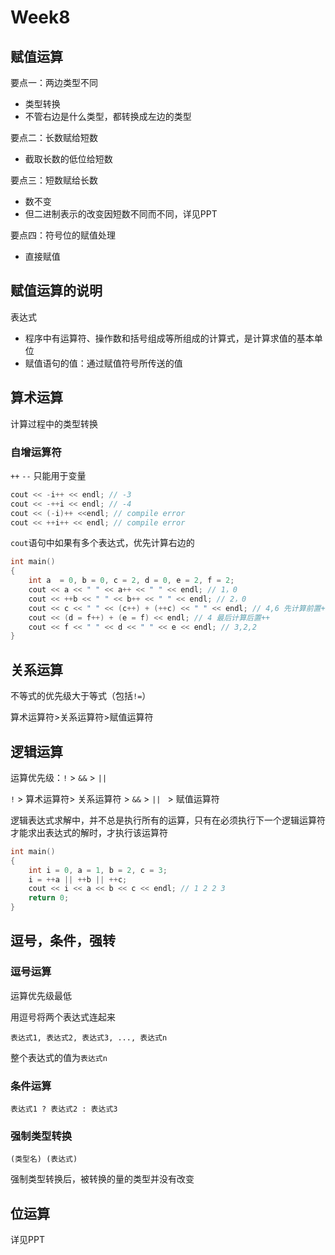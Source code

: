 # Week8

## 赋值运算

要点一：两边类型不同

- 类型转换
- 不管右边是什么类型，都转换成左边的类型

要点二：长数赋给短数

- 截取长数的低位给短数

要点三：短数赋给长数

- 数不变
- 但二进制表示的改变因短数不同而不同，详见PPT

要点四：符号位的赋值处理

- 直接赋值

## 赋值运算的说明

表达式

- 程序中有运算符、操作数和括号组成等所组成的计算式，是计算求值的基本单位
- 赋值语句的值：通过赋值符号所传送的值

## 算术运算

计算过程中的类型转换

### 自增运算符

`++` `--` 只能用于变量

```c++
cout << -i++ << endl; // -3
cout << -++i << endl; // -4
cout << (-i)++ <<endl; // compile error
cout << ++i++ << endl; // compile error
```

`cout`语句中如果有多个表达式，优先计算右边的

```c++
int main()
{
	int a  = 0, b = 0, c = 2, d = 0, e = 2, f = 2;
	cout << a << " " << a++ << " " << endl; // 1，0
	cout << ++b << " " << b++ << " " << endl; // 2，0
	cout << c << " " << (c++) + (++c) << " " << endl; // 4,6 先计算前置++
	cout << (d = f++) + (e = f) << endl; // 4 最后计算后置++
  	cout << f << " " << d << " " << e << endl; // 3,2,2
}
```

## 关系运算

不等式的优先级大于等式（包括`!=`）

算术运算符>关系运算符>赋值运算符

## 逻辑运算

运算优先级：`!` > `&&` > `||`

`!` > 算术运算符> 关系运算符 > `&&` > `|| ` > 赋值运算符

逻辑表达式求解中，并不总是执行所有的运算，只有在必须执行下一个逻辑运算符才能求出表达式的解时，才执行该运算符

```c++
int main()
{
	int i = 0, a = 1, b = 2, c = 3;
  	i = ++a || ++b || ++c;
  	cout << i << a << b << c << endl; // 1 2 2 3
  	return 0;
}
```

## 逗号，条件，强转

### 逗号运算

运算优先级最低

用逗号将两个表达式连起来

`表达式1, 表达式2, 表达式3, ..., 表达式n`

整个表达式的值为`表达式n`

### 条件运算

`表达式1 ? 表达式2 : 表达式3`

### 强制类型转换

`(类型名) (表达式)`

强制类型转换后，被转换的量的类型并没有改变

## 位运算

详见PPT